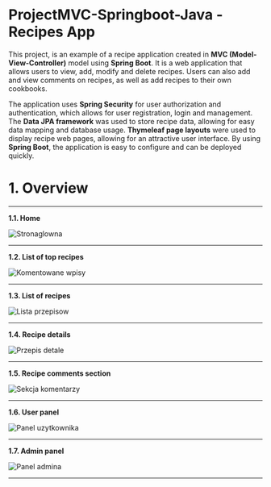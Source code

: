 # ProjectMVC-Springboot-Java - Recipes App
This project, is an example of a recipe application created in <b>MVC (Model-View-Controller)</b> model using <b>Spring Boot</b>. It is a web application that allows users to view, add, modify and delete recipes. Users can also add and view comments on recipes, as well as add recipes to their own cookbooks.

The application uses <b>Spring Security</b> for user authorization and authentication, which allows for user registration, login and management.
The <b>Data JPA framework</b> was used to store recipe data, allowing for easy data mapping and database usage. 
<b>Thymeleaf page layouts</b> were used to display recipe web pages, allowing for an attractive user interface.
By using <b>Spring Boot</b>, the application is easy to configure and can be deployed quickly.



# 1. Overview
<hr>

**1.1. Home**

![Stronaglowna](https://github.com/hrycek/ProjectMVCSpringboot-Recipes-App/assets/86980129/c97f978e-f3f7-41cf-b424-ca6e92221373)

<hr>


**1.2. List of top recipes**

![Komentowane wpisy](https://github.com/hrycek/ProjectMVCSpringboot-Recipes-App/assets/86980129/8943cbd1-707e-4723-b80f-da9477e2849b)

<hr>


**1.3. List of recipes**

![Lista przepisow](https://github.com/hrycek/ProjectMVCSpringboot-Recipes-App/assets/86980129/99adc3ee-1706-4e00-9f50-18a8c4a7ce0e)

<hr>


**1.4. Recipe details**

![Przepis detale](https://github.com/hrycek/ProjectMVCSpringboot-Recipes-App/assets/86980129/360f0df3-f090-48bd-8158-37caea398af9)

<hr>


**1.5. Recipe comments section**

![Sekcja komentarzy](https://github.com/hrycek/ProjectMVCSpringboot-Recipes-App/assets/86980129/730d5b47-364e-4bba-ae41-723d071a69ef)

<hr>


**1.6. User panel**

![Panel uzytkownika](https://github.com/hrycek/ProjectMVCSpringboot-Recipes-App/assets/86980129/e54611b7-fafa-49bb-86bc-4daa756deb81)

<hr>


**1.7. Admin panel**

![Panel admina](https://github.com/hrycek/ProjectMVCSpringboot-Recipes-App/assets/86980129/3adacf4f-4af2-44a9-bf8f-9f5dda592bb0)

<hr>
